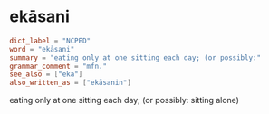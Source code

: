 # ekāsani

``` toml
dict_label = "NCPED"
word = "ekāsani"
summary = "eating only at one sitting each day; (or possibly:"
grammar_comment = "mfn."
see_also = ["eka"]
also_written_as = ["ekāsanin"]
```

eating only at one sitting each day; (or possibly: sitting alone)

